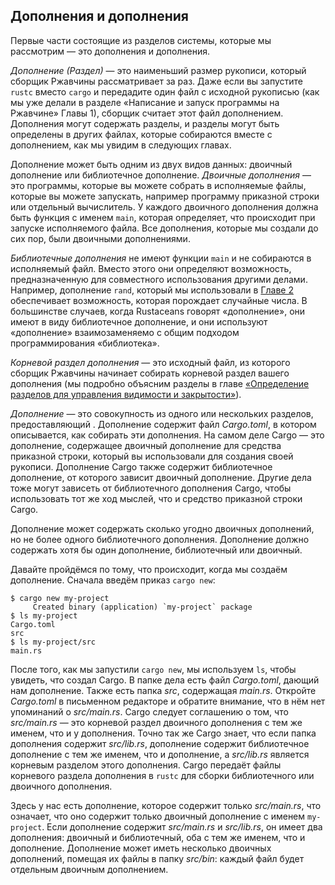 ## Дополнения и дополнения

Первые части состоящие из разделов системы, которые мы рассмотрим — это дополнения и дополнения.

*Дополнение (Раздел)*  — это наименьший размер рукописи, который сборщик Ржавчины рассматривает за раз. Даже если вы запустите `rustc` вместо `cargo` и передадите один файл с исходной рукописью (как мы уже делали в разделе «Написание и запуск программы на Ржавчине» Главы 1), сборщик считает этот файл дополнением. Дополнения могут содержать разделы, и разделы могут быть определены в других файлах, которые собираются вместе с дополнением, как мы увидим в следующих главах.

Дополнение может быть одним из двух видов данных: двоичный дополнение или библиотечное дополнение. *Двоичные дополнения* — это программы, которые вы можете собрать в исполняемые файлы, которые вы можете запускать, например программу приказной строки или отдельный вычислитель. У каждого двоичного дополнения должна быть функция с именем `main`, которая определяет, что происходит при запуске исполняемого файла. Все дополнения, которые мы создали до сих пор, были двоичными дополнениями.

*Библиотечные дополнения* не имеют функции `main` и не собираются в исполняемый файл. Вместо этого они определяют возможность, предназначенную для совместного использования другими делами. Например, дополнение `rand`, который мы использовали в [Главе 2]<!-- ignore --> обеспечивает возможность, которая порождает случайные числа. В большинстве случаев, когда Rustaceans говорят «дополнение», они имеют в виду библиотечное дополнение, и они используют «дополнение» взаимозаменяемо с общим подходом программирования «библиотека».

*Корневой раздел дополнения* — это исходный файл, из которого сборщик Ржавчины начинает собирать корневой раздел вашего дополнения (мы подробно объясним разделы в главе [«Определение разделов для управления видимости и закрытости»]<!-- ignore -->).

*Дополнение* — это совокупность из одного или нескольких разделов, предоставляющий . Дополнение содержит файл *Cargo.toml*, в котором описывается, как собирать эти дополнения. На самом деле Cargo — это дополнение, содержащее двоичный дополнение для средства приказной строки, который вы использовали для создания своей рукописи. Дополнение Cargo также содержит библиотечное дополнение, от которого зависит двоичный дополнение. Другие дела тоже могут зависеть от библиотечного дополнения Cargo, чтобы использовать тот же ход мыслей, что и средство приказной строки Cargo.

Дополнение может содержать сколько угодно двоичных дополнений, но не более одного библиотечного дополнения. Дополнение должно содержать хотя бы один дополнение, библиотечный или двоичный.

Давайте пройдёмся по тому, что происходит, когда мы создаём дополнение. Сначала введём приказ `cargo new`:

```console
$ cargo new my-project
     Created binary (application) `my-project` package
$ ls my-project
Cargo.toml
src
$ ls my-project/src
main.rs
```

После того, как мы запустили `cargo new`, мы используем `ls`, чтобы увидеть, что создал Cargo. В папке дела есть файл *Cargo.toml*, дающий нам дополнение. Также есть папка *src*, содержащая *main.rs*. Откройте *Cargo.toml* в письменном редакторе и обратите внимание, что в нём нет упоминаний о *src/main.rs*. Cargo следует соглашению о том, что *src/main.rs* — это корневой раздел двоичного дополнения с тем же именем, что и у дополнения. Точно так же Cargo знает, что если папка дополнения содержит *src/lib.rs*, дополнение содержит библиотечное дополнение с тем же именем, что и дополнение, а *src/lib.rs* является корневым разделом этого дополнения. Cargo передаёт файлы корневого раздела дополнения в `rustc` для сборки библиотечного или двоичного дополнения.

Здесь у нас есть дополнение, которое содержит только *src/main.rs*, что означает, что оно содержит только двоичный дополнение с именем `my-project`. Если дополнение содержит *src/main.rs* и *src/lib.rs*, он имеет два дополнения: двоичный и библиотечный, оба с тем же именем, что и дополнение. Дополнение может иметь несколько двоичных дополнений, помещая их файлы в папку *src/bin*: каждый файл будет отдельным двоичным дополнением.


[«Определение разделов для управления видимости и закрытости»]: ch07-02-defining-modules-to-control-scope-and-privacy.html
[Главе 2]: ch02-00-guessing-game-tutorial.html#generating-a-random-number